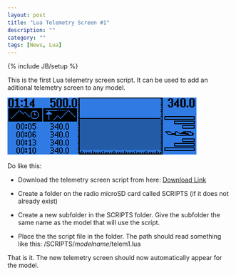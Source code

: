 ```yaml
---
layout: post
title: "Lua Telemetry Screen #1"
description: ""
category: ""
tags: [News, Lua]
---
```

{% include JB/setup %}

This is the first Lua telemetry screen script. It can be used to add an aditional telemetry screen to any model.
  
![](/assets/images/telem1.png)

Do like this:

* Download the telemetry screen script from here: [Download Link](http://lua-20.open-tx.org/telem1.lua) 


* Create a folder on the radio microSD card called SCRIPTS (if it does not already exist)

* Create a new subfolder in the SCRIPTS folder. Give the subfolder the same name as the model that will use the script.

* Place the the script file in the folder. The path should read something like this: /SCRIPTS/*modelname*/telem1.lua


That is it. The new telemetry screen should now automatically appear for the model.


